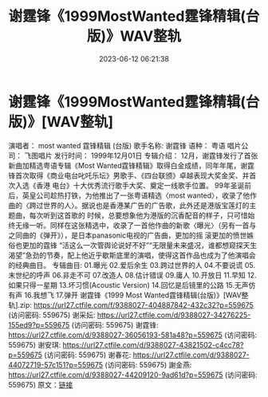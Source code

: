 ﻿---
title: 谢霆锋《1999MostWanted霆锋精辑(台版)》WAV整轨
date: 2023-06-12 06:21:38
categories: WAV车载音乐、镜像
tags: 华语中文
---
# 谢霆锋《1999MostWanted霆锋精辑(台版)》[WAV整轨]

演唱者： most wanted 霆锋精辑 (台版)
歌手名称: 谢霆锋
语种： 粤语
唱片公司： 飞图唱片
发行时间： 1999年12月01日
专辑介绍：
12月，谢霆锋发行了首张新曲加精选粤语专辑《Most
Wanted霆锋精辑》取得白金成绩，同年年尾，谢霆锋首次取得《商业电台叱吒乐坛》男歌手、《四台联颁》卓越表现大奖金奖、并首次入选《香港
电台》十大优秀流行歌手大奖、奠定一线歌手位置。
99年圣诞前后，英皇公司趁热打铁，为他推出了一张粤语精选〈most
wanted〉，收录了他作曲的〈跨过世界的人〉。据说也是香港某广告的广告歌，此外还是港版宝莲灯的主题曲，每次听到这首歌的
时候，总要想象他为港版的沉香配音的样子，只可惜始终无缘一听。同样在这张精选中，收录了一首他作曲的新歌〈曝光〉（另有一首与之同曲的《弹开》），是日本panasonic电视的广告曲，更加的摇
滚更加的愤世嫉俗也更加的霆锋
“活这么一次管舆论说好不好”“无限量未来盛况，谁都想窥探天生渴望”急劲的节奏，配上他近乎歇斯底里的演唱，使得这首作品也成为了他演唱会的经典曲目。
专辑曲目:
01.曝光
02.爱后余生
03.跨过世界的人
04.不要说谎
05.末世纪的呼声
06.非走不可
07.改造人
08.估计错误
09.庸人
10.开放日
11.早知
12.如果只得一星期
13.坏习惯(Acoustic Version)
14.回忆是后镜里的公路
15.无声仿有声
16.我想飞
17.弹开
谢霆锋《1999 Most Wanted霆锋精辑(台版)》[WAV整轨].zip: https://url27.ctfile.com/f/9388027-404887842-432c32?p=559675
(访问密码: 559675)
谢采妘: https://url27.ctfile.com/d/9388027-34276225-155ed9?p=559675
(访问密码: 559675)
谢霆锋: https://url27.ctfile.com/d/9388027-36056193-581a48?p=559675
(访问密码: 559675)
谢安琪: https://url27.ctfile.com/d/9388027-43821502-c4cc78?p=559675
(访问密码: 559675)
谢春花: https://url27.ctfile.com/d/9388027-44072719-57c151?p=559675
(访问密码: 559675)
謝金燕: https://url27.ctfile.com/d/9388027-44209120-9ad61d?p=559675
(访问密码: 559675)
原文：[链接](https://blog.sina.com.cn/s/blog_1647c7e76010312ao.html)